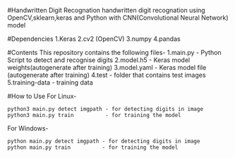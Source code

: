 #Handwritten Digit Recognation
handwritten digit recognation using OpenCV,sklearn,keras and Python
with CNN(Convolutional Neural Network) model

#Dependencies
1.Keras
2.cv2 (OpenCV)
3.numpy
4.pandas

#Contents
This repository contains the following files-
1.main.py       - Python Script to detect and recognise digits
2.model.h5      - Keras model weights(autogenerate after training)
3.model.yaml    - Keras model file (autogenerate after training)
4.test          - folder that contains test images
5.training-data - training data

#How to Use
For Linux- 

	python3 main.py detect imgpath - for detecting digits in image
	python3 main.py train          - for training the model
For Windows-

	python main.py detect imgpath - for detecting digits in image
	python main.py train          - for training the model
	
